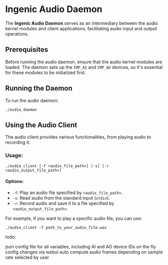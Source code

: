 # Ingenic Audio Daemon

The **Ingenic Audio Daemon** serves as an intermediary between the audio kernel modules and client applications, facilitating audio input and output operations.

## Prerequisites

Before running the audio daemon, ensure that the audio kernel modules are loaded. The daemon sets up the `IMP_AI` and `IMP_AO` devices, so it's essential for these modules to be initialized first.

## Running the Daemon

To run the audio daemon:

```
./audio_daemon
```

## Using the Audio Client

The audio client provides various functionalities, from playing audio to recording it.

### Usage:

```
./audio_client [-f <audio_file_path>] [-s] [-r <audio_output_file_path>]
```

#### Options:

- `-f`: Play an audio file specified by `<audio_file_path>`.
- `-s`: Read audio from the standard input (`stdin`).
- `-r`: Record audio and save it to a file specified by `<audio_output_file_path>`.

For example, if you want to play a specific audio file, you can use:

```
./audio_client -f path_to_your_audio_file.wav
```

todo:

json config file for all variables, including AI and AO device IDs
on the fly config changes via webui
auto compute audio frames depending on sample rate selected by user

